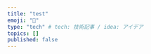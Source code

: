 ```yaml
---
title: "test"
emoji: "🦁"
type: "tech" # tech: 技術記事 / idea: アイデア
topics: []
published: false
---
```

